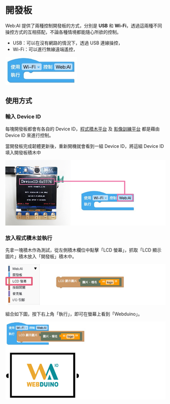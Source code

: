 # 開發板

Web:AI 提供了兩種控制開發板的方式，分別是 **USB** 和 **Wi-Fi**，透過這兩種不同操控方式的互相搭配，不論各種情境都能隨心所欲的控制。

- USB：可以在沒有網路的情況下，透過 USB 連線操控，
- Wi-Fi：可以進行無線遠端遙控，

![](../../assets/images/upload_aa2f2afd7ec1b7287a44bdb6bd877b0b.jpg)

## 使用方式

### 輸入 Device ID

每塊開發板都會有各自的 Device ID，[程式積木平台](https://ai-blockly.webduino.io/#/) 及 [影像訓練平台](https://vision.webduino.io/) 都是藉由 Device ID 來進行控制。

當開發板完成韌體更新後，重新開機就會看到一組 Device ID，將這組 Device ID 填入開發板積木中

![](../../assets/images/upload_a37bf088a59ae14a3639fa19bbe83548.png)

### 放入程式積木並執行

先拿一塊積木作為測試，從左側積木欄位中點擊「LCD 螢幕」，抓取「LCD 顯示圖片」積木放入「開發板」積木中。

![](../../assets/images/upload_f2a4ecff047bbb8fd316146882dace08.png)

組合如下圖，按下右上角「執行」，即可在螢幕上看到「Webduino」。

![](../../assets/images/upload_76d6626876e21dddf2c1a45a9bf4d4ca.png)

